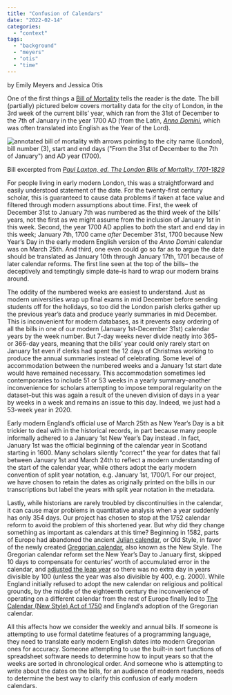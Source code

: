 ```yaml
---
title: "Confusion of Calendars"
date: "2022-02-14"
categories: 
  - "context"
tags: 
  - "background"
  - "meyers"
  - "otis"
  - "time"
---
```


by Emily Meyers and Jessica Otis

One of the first things a [Bill of Mortality](https://deathbynumbers.org/2022/01/31/the-london-bills-of-mortality/) tells the reader is the date. The bill (partially) pictured below covers mortality data for the city of London, in the 3rd week of the current bills’ year, which ran from the 31st of December to the 7th of January in the year 1700 AD (from the Latin, [_Anno Domini_](https://en.wikipedia.org/wiki/Anno_Domini), which was often translated into English as the Year of the Lord).

![annotated bill of mortality with arrows pointing to the city name (London), bill number (3), start and end days ("From the 31st of December to the 7th of January") and AD year (1700).](images/1700-03-recto-1024x182.jpg)

Bill excerpted from [_Paul Laxton, ed. The London Bills of Mortality, 1701-1829_](https://www.worldcat.org/title/london-bills-of-mortality-1701-1829/oclc/18494838&referer=brief_results)

For people living in early modern London, this was a straightforward and easily understood statement of the date. For the twenty-first century scholar, this is guaranteed to cause data problems if taken at face value and filtered through modern assumptions about time. First, the week of December 31st to January 7th was numbered as the third week of the bills’ years, not the first as we might assume from the inclusion of January 1st in this week. Second, the year 1700 AD applies to _both_ the start and end day in this week; January 7th, 1700 came _after_ December 31st, 1700 because New Year’s Day in the early modern English version of the _Anno Domini_ calendar was on March 25th. And third, one even could go so far as to argue the date should be translated as January 10th through January 17th, 1701 because of later calendar reforms. The first line seen at the top of the bills– the deceptively and temptingly simple date–is hard to wrap our modern brains around. 

The oddity of the numbered weeks are easiest to understand. Just as modern universities wrap up final exams in mid December before sending students off for the holidays, so too did the London parish clerks gather up the previous year’s data and produce yearly summaries in mid December. This is inconvenient for modern databases, as it prevents easy ordering of all the bills in one of our modern (January 1st-December 31st) calendar years by the week number. But 7-day weeks never divide neatly into 365- or 366-day years, meaning that the bills’ year could only rarely start on January 1st even if clerks had spent the 12 days of Christmas working to produce the annual summaries instead of celebrating. Some level of accommodation between the numbered weeks and a January 1st start date would have remained necessary. This accommodation sometimes led contemporaries to include 51 or 53 weeks in a yearly summary–another inconvenience for scholars attempting to impose temporal regularity on the dataset–but this was again a result of the uneven division of days in a year by weeks in a week and remains an issue to this day. Indeed, we just had a 53-week year in 2020.

Early modern England’s official use of March 25th as New Year’s Day is a bit trickier to deal with in the historical records, in part because many people informally adhered to a January 1st New Year’s Day instead . In fact, January 1st was the official beginning of the calendar year in Scotland starting in 1600. Many scholars silently “correct” the year for dates that fall between January 1st and March 24th to reflect a modern understanding of the start of the calendar year, while others adopt the early modern convention of split year notation, e.g. January 1st, 1700/1. For our project, we have chosen to retain the dates as originally printed on the bills in our transcriptions but label the years with split year notation in the metadata.

Lastly, while historians are rarely troubled by discontinuities in the calendar, it can cause major problems in quantitative analysis when a year suddenly has only 354 days. Our project has chosen to stop at the 1752 calendar reform to avoid the problem of this shortened year. But why did they change something as important as calendars at this time? Beginning in 1582, parts of Europe had abandoned the ancient [Julian calendar](https://en.wikipedia.org/wiki/Julian_calendar), or Old Style, in favor of the newly created [Gregorian calendar](https://en.wikipedia.org/wiki/Gregorian_calendar), also known as the New Style. The Gregorian calendar reform set the New Year’s Day to January first, skipped 10 days to compensate for centuries’ worth of accumulated error in the calendar, and [adjusted the leap year](https://airandspace.si.edu/stories/editorial/science-leap-year) so there was no extra day in years divisible by 100 (unless the year was also divisible by 400, e.g. 2000). While England initially refused to adopt the new calendar on religious and political grounds, by the middle of the eighteenth century the inconvenience of operating on a different calendar from the rest of Europe finally led to [The Calendar (New Style) Act of 1750](https://en.wikipedia.org/wiki/Calendar_(New_Style)_Act_1750) and England’s adoption of the Gregorian calendar.

All this affects how we consider the weekly and annual bills. If someone is attempting to use formal datetime features of a programming language, they need to translate early modern English dates into modern Gregorian ones for accuracy. Someone attempting to use the built-in sort functions of spreadsheet software needs to determine how to input years so that the weeks are sorted in chronological order. And someone who is attempting to write about the dates on the bills, for an audience of modern readers, needs to determine the best way to clarify this confusion of early modern calendars.

